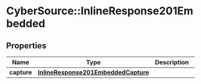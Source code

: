 # CyberSource::InlineResponse201Embedded

## Properties
Name | Type | Description | Notes
------------ | ------------- | ------------- | -------------
**capture** | [**InlineResponse201EmbeddedCapture**](InlineResponse201EmbeddedCapture.md) |  | [optional] 


